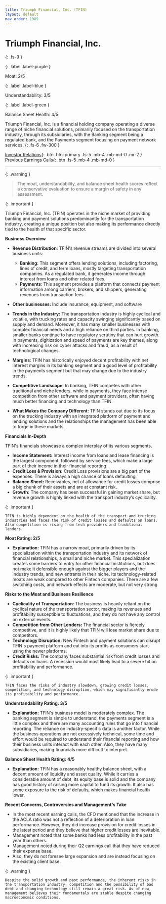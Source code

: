 ```yaml
---
title: Triumph Financial, Inc. (TFIN)
layout: default
nav_order: 1989
---
```


# Triumph Financial, Inc.
{: .fs-9 }

{: .label .label-purple }

Moat: 2/5

{: .label .label-blue }

Understandability: 3/5

{: .label .label-green }

Balance Sheet Health: 4/5

Triumph Financial, Inc. is a financial holding company operating a diverse range of niche financial solutions, primarily focused on the transportation industry, through its subsidiaries, with the Banking segment being a regulated bank, and the Payments segment focusing on payment network services.
{: .fs-6 .fw-300 }

[Investor Relations](https://www.google.com/search?q=TFIN+investor+relations){: .btn .btn-primary .fs-5 .mb-4 .mb-md-0 .mr-2 }
[Previous Earnings Calls](https://discountingcashflows.com/company/TFIN/transcripts/){: .btn .fs-5 .mb-4 .mb-md-0 }

---

{: .warning }
>The moat, understandability, and balance sheet health scores reflect a conservative evaluation to ensure a margin of safety in any assessment.



{: .important }

Triumph Financial, Inc. (TFIN) operates in the niche market of providing banking and payment solutions predominantly for the transportation industry, creating a unique position but also making its performance directly tied to the health of that specific sector.

**Business Overview**

*   **Revenue Distribution**: TFIN's revenue streams are divided into several business units:
    *   **Banking:** This segment offers lending solutions, including factoring, lines of credit, and term loans, mostly targeting transportation companies. As a regulated bank, it generates income through interest from loans and other related fees.
    *   **Payments**: This segment provides a platform that connects payment information among carriers, brokers, and shippers, generating revenues from transaction fees.
   
  *   **Other businesses:** Include insurance, equipment, and software

*   **Trends in the Industry:** The transportation industry is highly cyclical and volatile, with trucking rates and capacity swinging significantly based on supply and demand. Moreover, it has many smaller businesses with complex financial needs and a high reliance on third parties. In banking, smaller banks continue to have regulatory scrutiny that can hurt growth. In payments, digitization and speed of payments are key themes, along with increasing risk on cyber attacks and fraud, as a result of technological changes.
*   **Margins**: TFIN has historically enjoyed decent profitability with net interest margins in its banking segment and a good level of profitability in the payments segment but that may change due to the industry trends.
*   **Competitive Landscape**: In banking, TFIN competes with other traditional and niche lenders, while in payments, they face intense competition from other software and payment providers, often having much better financing and technology than TFIN.
*   **What Makes the Company Different:** TFIN stands out due to its focus on the trucking industry with an integrated platform of payment and lending solutions and the relationships the management has been able to forge in these markets.

**Financials In-Depth**

TFIN's financials showcase a complex interplay of its various segments.
*   **Income Statement:** Interest income from loans and lease financing is the largest component, followed by service fees, which make a large part of their income in their financial reporting.
*   **Credit Loss & Provision:** Credit Loss provisions are a big part of the expenses. There is always a high chance of loans defaulting.
*   **Balance Sheet:** Receivables, net of allowance for credit losses comprise a big chunk of their assets and are at constant risk.
*   **Growth:** The company has been successful in gaining market share, but revenue growth is highly linked with the transport industry’s cyclicality.

{: .important }

    TFIN is highly dependent on the health of the transport and trucking industries and faces the risk of credit losses and defaults on loans. Also competition is rising from tech providers and traditional lenders.

**Moat Rating: 2/5**

*   **Explanation:** TFIN has a narrow moat, primarily driven by its specialization within the transportation industry and its network of financial relationships, a small and niche market. This specialization creates some barriers to entry for other financial institutions, but does not make it defensible enough against the bigger players and the industry trends, and new entrants in their niche. Its technology-related moats are weak compared to other Fintech companies. There are a few switching costs, and network effects are moderate, but not very strong.

**Risks to the Moat and Business Resilience**

*   **Cyclicality of Transportation**: The business is heavily reliant on the cyclical nature of the transportation sector, making its revenues and profitability susceptible to fluctuations, and they do not have any control on external events.
*   **Competition from Other Lenders:** The financial sector is fiercely competitive, and it is highly likely that TFIN will lose market share due to competitors.
*   **Technology Disruption:** New Fintech and payment solutions can disrupt TFIN's payment platform and eat into its profits as consumers start using the newer platforms.
*   **Credit Risks:** The company faces substantial risk from credit losses and defaults on loans. A recession would most likely lead to a severe hit on profitability and performance.
   
{: .important }

    TFIN faces the risks of industry slowdown, growing credit losses, competition, and technology disruption, which may significantly erode its profitability and performance.

**Understandability Rating: 3/5**

*   **Explanation:** TFIN's business model is moderately complex. The banking segment is simple to understand, the payments segment is a little complex and there are many accounting rules that go into financial reporting. The reliance on industry-specific data is another factor. While the business operations are not excessively technical, some time and effort would be required to understand their financial reporting and how their business units interact with each other. Also, they have many subsidiaries, making financials more difficult to interpret.

**Balance Sheet Health Rating: 4/5**

*   **Explanation:** TFIN has a reasonably healthy balance sheet, with a decent amount of liquidity and asset quality. While it carries a considerable amount of debt, its equity base is solid and the company has good history of raising more capital to fund its growth. It also has some exposure to the risk of defaults, which makes financial health lower.

**Recent Concerns, Controversies and Management's Take**

*   In the most recent earning calls, the CFO mentioned that the increase in the ACLA ratio was not a reflection of a deterioration in loan performance. However, they did increase provision for credit losses in the latest period and they believe that higher credit losses are inevitable.
*   Management noted that some banks had less profitability in the past year than others.
*  Management noted during their Q2 earnings call that they have reduced their expense base.
*   Also, they do not foresee large expansion and are instead focusing on the existing client base.

{: .warning }

    Despite the solid growth and past performance, the inherent risks in the transportation industry, competition and the possibility of bad debt and changing technology still remain a great risk. As of now, management believes their fundamentals are stable despite changing macroeconomic conditions.